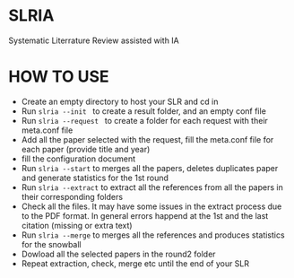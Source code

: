 # SLRIA
Systematic Literrature Review assisted with IA

# HOW TO USE

* Create an empty directory to host your SLR and cd in
* Run ``slria --init `` to create a result folder, and an empty conf file
* Run ``slria --request `` to create a folder for each request with their meta.conf file
* Add all the paper selected with the request, fill the meta.conf file for each paper (provide title and year)
* fill the configuration document
* Run ``slria --start`` to merges all the papers, deletes duplicates paper and generate statistics for the 1st round
* Run ``slria --extract`` to extract all the references from all the papers in their corresponding folders
* Check all the files. It may have some issues in the extract process due to the PDF format. In general errors happend at the 1st and the last citation (missing or extra text)
* Run ``slria --merge`` to merges all the references and produces statistics for the snowball
* Dowload all the selected papers in the round2 folder
* Repeat extraction, check, merge etc until the end of your SLR
